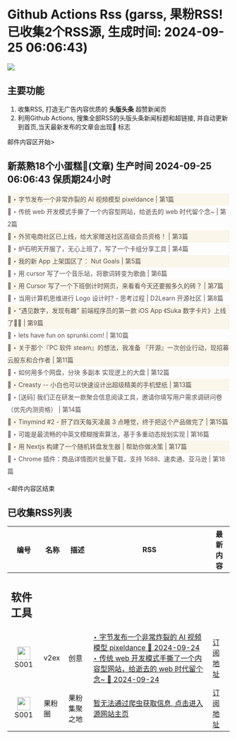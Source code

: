 # Github Actions Rss (garss, 果粉RSS! 已收集2个RSS源, 生成时间: 2024-09-25 06:06:43)

![](https://cdn.jsdelivr.net/gh/xinkeji/garss/_media/ga-rss.png)



## 主要功能
1. 收集RSS, 打造无广告内容优质的 **头版头条** 超赞新闻页
2. 利用Github Actions, 搜集全部RSS的头版头条新闻标题和超链接, 并自动更新到首页,当天最新发布的文章会出现🌈 标志

邮件内容区开始>
<h2>新蒸熟18个小蛋糕🍰(文章) 生产时间 2024-09-25 06:06:43 保质期24小时</h2>

<div style='line-height:3;background-color:#FAF6EA;' ><a href='https://www.v2ex.com/t/1075547#reply2' style="line-height:2;text-decoration:none;display:block;color:#584D49;">🌈 ‣ 字节发布一个非常炸裂的 AI 视频模型 pixeldance | 第1篇</a></div><div style='line-height:3;' ><a href='https://www.v2ex.com/t/1075545#reply3' style="line-height:2;text-decoration:none;display:block;color:#584D49;">🌈 ‣ 传统 web 开发模式手撕了一个内容型网站，给逝去的 web 时代留个念~ | 第2篇</a></div><div style='line-height:3;background-color:#FAF6EA;' ><a href='https://www.v2ex.com/t/1075491#reply13' style="line-height:2;text-decoration:none;display:block;color:#584D49;">🌈 ‣ 外贸电商社区已上线，给大家赠送社区高级会员资格！ | 第3篇</a></div><div style='line-height:3;' ><a href='https://www.v2ex.com/t/1075463#reply9' style="line-height:2;text-decoration:none;display:block;color:#584D49;">🌈 ‣ 炉石明天开服了，无心上班了，写了一个卡组分享工具 | 第4篇</a></div><div style='line-height:3;background-color:#FAF6EA;' ><a href='https://www.v2ex.com/t/1075505#reply1' style="line-height:2;text-decoration:none;display:block;color:#584D49;">🌈 ‣ 我的新 App 上架国区了： Nut Goals | 第5篇</a></div><div style='line-height:3;' ><a href='https://www.v2ex.com/t/1075497#reply4' style="line-height:2;text-decoration:none;display:block;color:#584D49;">🌈 ‣ 用 cursor 写了一个音乐站，将歌词转变为歌曲 | 第6篇</a></div><div style='line-height:3;background-color:#FAF6EA;' ><a href='https://www.v2ex.com/t/1075427#reply22' style="line-height:2;text-decoration:none;display:block;color:#584D49;">🌈 ‣ 用 Cursor 写了一个下班倒计时网页，来看看今天还要搬多久的砖？ | 第7篇</a></div><div style='line-height:3;' ><a href='https://www.v2ex.com/t/1075522#reply1' style="line-height:2;text-decoration:none;display:block;color:#584D49;">🌈 ‣ 当用计算机思维进行 Logo 设计时? - 思考过程 | D2Learn 开源社区 | 第8篇</a></div><div style='line-height:3;background-color:#FAF6EA;' ><a href='https://www.v2ex.com/t/1075376#reply14' style="line-height:2;text-decoration:none;display:block;color:#584D49;">🌈 ‣ “遇见数字，发现有趣” 前端程序员的第一款 iOS App 《Suka 数字卡片》上线了🎉🎉 | 第9篇</a></div><div style='line-height:3;' ><a href='https://www.v2ex.com/t/1075506#reply0' style="line-height:2;text-decoration:none;display:block;color:#584D49;">🌈 ‣ lets have fun on sprunki.com! | 第10篇</a></div><div style='line-height:3;background-color:#FAF6EA;' ><a href='https://www.v2ex.com/t/1075504#reply0' style="line-height:2;text-decoration:none;display:block;color:#584D49;">🌈 ‣ 关于那个『PC 软件 steam』的想法，我准备 『开源』一次创业行动，现招募云股东和合作者 | 第11篇</a></div><div style='line-height:3;' ><a href='https://www.v2ex.com/t/1075434#reply6' style="line-height:2;text-decoration:none;display:block;color:#584D49;">🌈 ‣ 如何用多个网盘，分块 多副本 实现逻上的大盘 | 第12篇</a></div><div style='line-height:3;background-color:#FAF6EA;' ><a href='https://www.v2ex.com/t/1075465#reply1' style="line-height:2;text-decoration:none;display:block;color:#584D49;">🌈 ‣ Creasty -- 小白也可以快速设计出超级精美的手机壁纸 | 第13篇</a></div><div style='line-height:3;' ><a href='https://www.v2ex.com/t/1075326#reply15' style="line-height:2;text-decoration:none;display:block;color:#584D49;">🌈 ‣ [送码] 我们正在研发一款聚合信息阅读工具，邀请你填写用户需求调研问卷（优先内测资格） | 第14篇</a></div><div style='line-height:3;background-color:#FAF6EA;' ><a href='https://www.v2ex.com/t/1075361#reply7' style="line-height:2;text-decoration:none;display:block;color:#584D49;">🌈 ‣ Tinymind #2 - 肝了四天每天凌晨 3 点睡觉，终于把这个产品做完了 | 第15篇</a></div><div style='line-height:3;' ><a href='https://www.v2ex.com/t/1075391#reply6' style="line-height:2;text-decoration:none;display:block;color:#584D49;">🌈 ‣ 可能是最流畅的中英文模糊搜索算法，基于多重动态规划实现 | 第16篇</a></div><div style='line-height:3;background-color:#FAF6EA;' ><a href='https://www.v2ex.com/t/1075327#reply7' style="line-height:2;text-decoration:none;display:block;color:#584D49;">🌈 ‣ 用 Nextjs 构建了一个随机转盘发生器 | 帮助你做决策 | 第17篇</a></div><div style='line-height:3;' ><a href='https://www.v2ex.com/t/1075288#reply6' style="line-height:2;text-decoration:none;display:block;color:#584D49;">🌈 ‣ Chrome 插件：商品详情图片批量下载，支持 1688、速卖通、亚马逊 | 第18篇</a></div>

<邮件内容区结束

## 已收集RSS列表

| 编号 | 名称 | 描述 | RSS | 最新内容 |
| --- | --- | --- | --- | --- |
| <h2 id="软件工具">软件工具</h2> |  |   |  |  |
| <div id="S001" style="text-align: center;"><img src="https://cdn.jsdelivr.net/gh/zhaoolee/garss/_media/favicon/S001.png" width="30px" style="width:30px;height: auto;"/><br><span>S001</span></div> | v2ex | 创意 | [‣ 字节发布一个非常炸裂的 AI 视频模型 pixeldance 🌈 2024-09-24](https://www.v2ex.com/t/1075547#reply2)<br/>[‣ 传统 web 开发模式手撕了一个内容型网站，给逝去的 web 时代留个念~ 🌈 2024-09-24](https://www.v2ex.com/t/1075545#reply3) | [订阅地址](https://www.v2ex.com/feed/tab/creative.xml) |
| <div id="S001" style="text-align: center;"><img src="https://cdn.jsdelivr.net/gh/zhaoolee/garss/_media/favicon/S001.png" width="30px" style="width:30px;height: auto;"/><br><span>S001</span></div> | 果粉圈 | 果粉集聚之地 | [暂无法通过爬虫获取信息, 点击进入源网站主页](https://g0f.cn) | [订阅地址](https://g0f.cn/rss.xml) |



